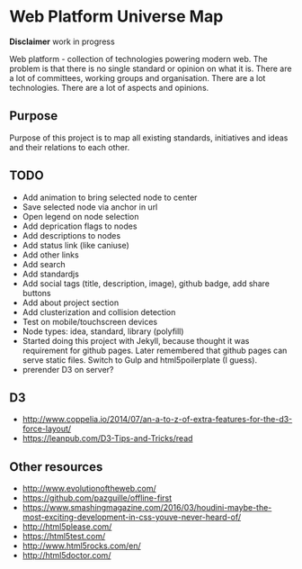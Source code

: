 # Web Platform Universe Map

**Disclaimer** work in progress

Web platform - collection of technologies powering modern web. The problem is that there is no single standard or opinion on what it is. There are a lot of committees, working groups and organisation. There are a lot technologies. There are a lot of aspects and opinions.

## Purpose

Purpose of this project is to map all existing standards, initiatives and ideas and their relations to each other.

## TODO

- Add animation to bring selected node to center
- Save selected node via anchor in url
- Open legend on node selection
- Add deprication flags to nodes
- Add descriptions to nodes
- Add status link (like caniuse)
- Add other links
- Add search
- Add standardjs
- Add social tags (title, description, image), github badge, add share buttons
- Add about project section
- Add clusterization and collision detection
- Test on mobile/touchscreen devices
- Node types: idea, standard, library (polyfill)
- Started doing this project with Jekyll, because thought it was requirement for github pages. Later remembered that github pages can serve static files. Switch to Gulp and html5poilerplate (I guess).
- prerender D3 on server?

## D3

- http://www.coppelia.io/2014/07/an-a-to-z-of-extra-features-for-the-d3-force-layout/
- https://leanpub.com/D3-Tips-and-Tricks/read

## Other resources

- http://www.evolutionoftheweb.com/
- https://github.com/pazguille/offline-first
- https://www.smashingmagazine.com/2016/03/houdini-maybe-the-most-exciting-development-in-css-youve-never-heard-of/
- http://html5please.com/
- https://html5test.com/
- http://www.html5rocks.com/en/
- http://html5doctor.com/
